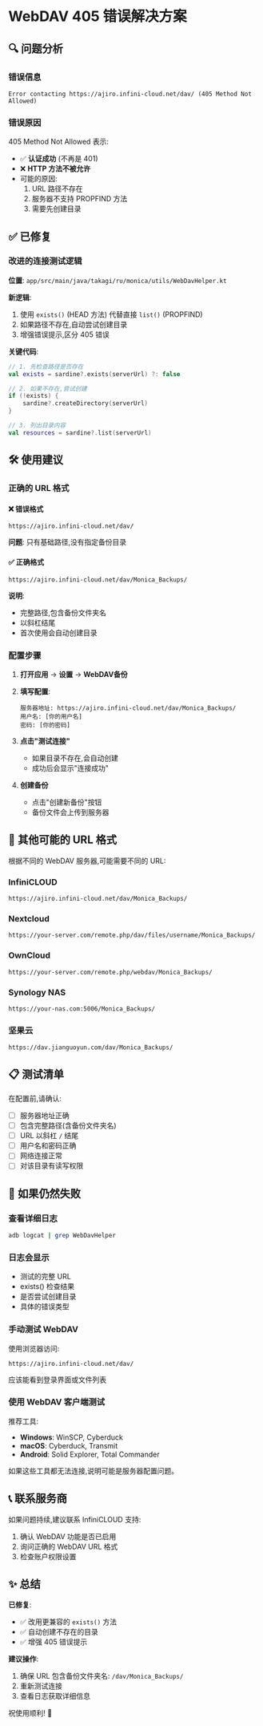 # WebDAV 405 错误解决方案

## 🔍 问题分析

### 错误信息
```
Error contacting https://ajiro.infini-cloud.net/dav/ (405 Method Not Allowed)
```

### 错误原因
405 Method Not Allowed 表示:
- ✅ **认证成功** (不再是 401)
- ❌ **HTTP 方法不被允许**
- 可能的原因:
  1. URL 路径不存在
  2. 服务器不支持 PROPFIND 方法
  3. 需要先创建目录

## ✅ 已修复

### 改进的连接测试逻辑

**位置**: `app/src/main/java/takagi/ru/monica/utils/WebDavHelper.kt`

**新逻辑**:
1. 使用 `exists()` (HEAD 方法) 代替直接 `list()` (PROPFIND)
2. 如果路径不存在,自动尝试创建目录
3. 增强错误提示,区分 405 错误

**关键代码**:
```kotlin
// 1. 先检查路径是否存在
val exists = sardine?.exists(serverUrl) ?: false

// 2. 如果不存在,尝试创建
if (!exists) {
    sardine?.createDirectory(serverUrl)
}

// 3. 列出目录内容
val resources = sardine?.list(serverUrl)
```

## 🛠️ 使用建议

### 正确的 URL 格式

#### ❌ 错误格式
```
https://ajiro.infini-cloud.net/dav/
```
**问题**: 只有基础路径,没有指定备份目录

#### ✅ 正确格式
```
https://ajiro.infini-cloud.net/dav/Monica_Backups/
```
**说明**: 
- 完整路径,包含备份文件夹名
- 以斜杠结尾
- 首次使用会自动创建目录

### 配置步骤

1. **打开应用** → **设置** → **WebDAV备份**

2. **填写配置**:
   ```
   服务器地址: https://ajiro.infini-cloud.net/dav/Monica_Backups/
   用户名: [你的用户名]
   密码: [你的密码]
   ```

3. **点击"测试连接"**
   - 如果目录不存在,会自动创建
   - 成功后会显示"连接成功"

4. **创建备份**
   - 点击"创建新备份"按钮
   - 备份文件会上传到服务器

## 🔎 其他可能的 URL 格式

根据不同的 WebDAV 服务器,可能需要不同的 URL:

### InfiniCLOUD
```
https://ajiro.infini-cloud.net/dav/Monica_Backups/
```

### Nextcloud
```
https://your-server.com/remote.php/dav/files/username/Monica_Backups/
```

### OwnCloud
```
https://your-server.com/remote.php/webdav/Monica_Backups/
```

### Synology NAS
```
https://your-nas.com:5006/Monica_Backups/
```

### 坚果云
```
https://dav.jianguoyun.com/dav/Monica_Backups/
```

## 📋 测试清单

在配置前,请确认:

- [ ] 服务器地址正确
- [ ] 包含完整路径(含备份文件夹名)
- [ ] URL 以斜杠 `/` 结尾
- [ ] 用户名和密码正确
- [ ] 网络连接正常
- [ ] 对该目录有读写权限

## 🐛 如果仍然失败

### 查看详细日志
```bash
adb logcat | grep WebDavHelper
```

### 日志会显示
- 测试的完整 URL
- exists() 检查结果
- 是否尝试创建目录
- 具体的错误类型

### 手动测试 WebDAV
使用浏览器访问:
```
https://ajiro.infini-cloud.net/dav/
```
应该能看到登录界面或文件列表

### 使用 WebDAV 客户端测试
推荐工具:
- **Windows**: WinSCP, Cyberduck
- **macOS**: Cyberduck, Transmit
- **Android**: Solid Explorer, Total Commander

如果这些工具都无法连接,说明可能是服务器配置问题。

## 📞 联系服务商

如果问题持续,建议联系 InfiniCLOUD 支持:
1. 确认 WebDAV 功能是否已启用
2. 询问正确的 WebDAV URL 格式
3. 检查账户权限设置

## ✨ 总结

**已修复**:
- ✅ 改用更兼容的 `exists()` 方法
- ✅ 自动创建不存在的目录
- ✅ 增强 405 错误提示

**建议操作**:
1. 确保 URL 包含备份文件夹名: `/dav/Monica_Backups/`
2. 重新测试连接
3. 查看日志获取详细信息

祝使用顺利! 🎉
